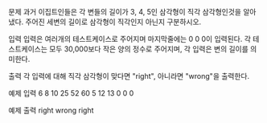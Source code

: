 문제
과거 이집트인들은 각 변들의 길이가 3, 4, 5인 삼각형이 직각 삼각형인것을 알아냈다. 주어진 세변의 길이로 삼각형이 직각인지 아닌지 구분하시오.

입력
입력은 여러개의 테스트케이스로 주어지며 마지막줄에는 0 0 0이 입력된다. 각 테스트케이스는 모두 30,000보다 작은 양의 정수로 주어지며, 각 입력은 변의 길이를 의미한다.

출력
각 입력에 대해 직각 삼각형이 맞다면 "right", 아니라면 "wrong"을 출력한다.

예제 입력
6 8 10
25 52 60
5 12 13
0 0 0

예제 출력
right
wrong
right